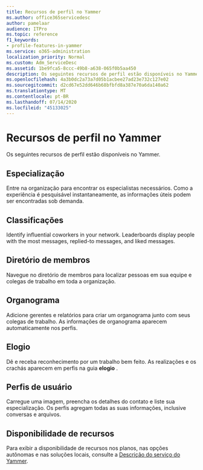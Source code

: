 ```yaml
---
title: Recursos de perfil no Yammer
ms.author: office365servicedesc
author: pamelaar
audience: ITPro
ms.topic: reference
f1_keywords:
- profile-features-in-yammer
ms.service: o365-administration
localization_priority: Normal
ms.custom: Adm_ServiceDesc
ms.assetid: 1be9fca5-8ccc-49b8-a638-065f0b5aa450
description: Os seguintes recursos de perfil estão disponíveis no Yammer.
ms.openlocfilehash: 4a3b0dc2a73a7d05b1acbee27ad23e732c127e02
ms.sourcegitcommit: d2cd67e52dd646b68bfbfd8a387e70a6da140a62
ms.translationtype: MT
ms.contentlocale: pt-BR
ms.lasthandoff: 07/14/2020
ms.locfileid: "45133025"
---
```

# <a name="profile-features-in-yammer"></a>Recursos de perfil no Yammer

Os seguintes recursos de perfil estão disponíveis no Yammer.
 
## <a name="expertise"></a>Especialização

Entre na organização para encontrar os especialistas necessários. Como a experiência é pesquisável instantaneamente, as informações úteis podem ser encontradas sob demanda.

## <a name="leaderboards"></a>Classificações

Identify influential coworkers in your network. Leaderboards display people with the most messages, replied-to messages, and liked messages.

## <a name="member-directory"></a>Diretório de membros

Navegue no diretório de membros para localizar pessoas em sua equipe e colegas de trabalho em toda a organização.
  
## <a name="org-chart"></a>Organograma

Adicione gerentes e relatórios para criar um organograma junto com seus colegas de trabalho. As informações de organograma aparecem automaticamente nos perfis.
  
## <a name="praise"></a>Elogio

Dê e receba reconhecimento por um trabalho bem feito. As realizações e os crachás aparecem em perfis na guia **elogio** .
 
## <a name="user-profiles"></a>Perfis de usuário

Carregue uma imagem, preencha os detalhes do contato e liste sua especialização. Os perfis agregam todas as suas informações, inclusive conversas e arquivos.
  
## <a name="feature-availability"></a>Disponibilidade de recursos

Para exibir a disponibilidade de recursos nos planos, nas opções autônomas e nas soluções locais, consulte a [Descrição do serviço do Yammer](yammer-service-description.md).
  

